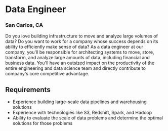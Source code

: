 # Data Engineer
### San Carlos, CA
Do you love building infrastructure to move and analyze large volumes of data? Do you want to work for a company whose success depends on its ability to efficiently make sense of data? As a data engineer at our company, you'll be responsible for architecting systems to move, store, transform, and analyze large amounts of data, including financial and business data. You'll have an outsized impact on the productivity of the entire engineering and data science team and directly contribute to company's core competitive advantage.

## Requirements
+	Experience building large-scale data pipelines and warehousing solutions
+	Experience with technologies like S3, Redshift, Spark, and Hadoop
+	Ability to evaluate the scale of data problems and determine the optimal solutions for those problems
